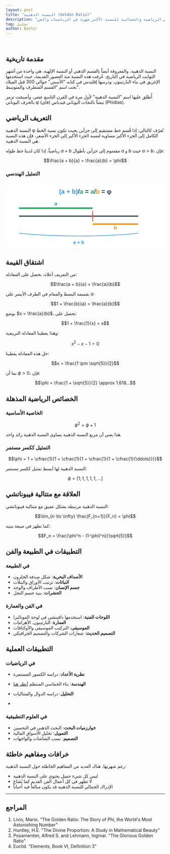 ```yaml
---
layout: post
title: "النسبة الذهبية (Golden Ratio)"
description: "استكشاف الخصائص الرياضية والجمالية للنسبة الأكثر شهرة في الرياضيات والفن"
tag: تحليل
author: Bachir
---
```


<br>

## مقدمة تاريخية
النسبة الذهبية، والمعروفة أيضاً بالقسم الذهبي أو النسبة الإلهية، هي واحدة من أشهر الثوابت الرياضية في التاريخ. عُرفت هذه النسبة منذ العصور القديمة، حيث استخدمها الإغريق في بناء البارثينون، ودرسها إقليدس في كتابه "الأسس" حوالي 300 قبل الميلاد تحت اسم "القسم المتطرف والمتوسط".

أُطلق عليها اسم "النسبة الذهبية" لأول مرة في القرن التاسع عشر، وأصبحت ترمز بالحرف اليوناني φ (فاي) تيمناً بالنحات اليوناني فيدياس (Phidias).

## التعريف الرياضي
النسبة الذهبية φ تُعرّف كالتالي: إذا قُسم خط مستقيم إلى جزأين بحيث تكون نسبة الخط الكامل إلى الجزء الأكبر مساوية لنسبة الجزء الأكبر إلى الجزء الأصغر، فإن هذه النسبة هي النسبة الذهبية.

رياضياً، إذا كان لدينا خط طوله $a + b$ مقسوم إلى جزأين بأطوال $a$ و $b$ حيث $a > b$، فإن:

$$\frac{a + b}{a} = \frac{a}{b} = \phi$$

### التمثيل الهندسي

<div style="width: 100%; max-width: 600px; margin: 20px auto; overflow: hidden;">
  <svg width="100%" height="auto" viewBox="0 0 600 250" xmlns="http://www.w3.org/2000/svg" style="display: block;">
  <!-- Background -->
  <rect width="600" height="250" fill="#ffffff"/>
  
  <!-- Main line -->
  <line x1="50" y1="125" x2="500" y2="125" stroke="#2c3e50" stroke-width="4"/>
  
  <!-- Golden ratio division point -->
  <line x1="328" y1="105" x2="328" y2="145" stroke="#e74c3c" stroke-width="3"/>
  <circle cx="328" cy="125" r="4" fill="#e74c3c"/>
  
  <!-- Segment a (larger) -->
  <line x1="50" y1="95" x2="328" y2="95" stroke="#27ae60" stroke-width="6"/>
  <text x="189" y="85" text-anchor="middle" font-family="Arial, sans-serif" font-size="20" font-weight="bold" fill="#27ae60">a</text>
  
  <!-- Segment b (smaller) -->
  <line x1="328" y1="155" x2="500" y2="155" stroke="#f39c12" stroke-width="6"/>
  <text x="414" y="175" text-anchor="middle" font-family="Arial, sans-serif" font-size="20" font-weight="bold" fill="#f39c12">b</text>
  
  <!-- Total length indicator -->
  <path d="M 50 190 Q 275 210 500 190" stroke="#3498db" stroke-width="2" fill="none"/>
  <text x="275" y="230" text-anchor="middle" font-family="Arial, sans-serif" font-size="18" font-weight="bold" fill="#3498db">a + b</text>
  
  <!-- Formula -->
  <text x="300" y="40" text-anchor="middle" font-family="Arial, sans-serif" font-size="24" font-weight="bold" fill="#2c3e50" direction="ltr" unicode-bidi="embed">
    <tspan fill="#3498db">(a + b)</tspan><tspan fill="#2c3e50">/</tspan><tspan fill="#27ae60">a</tspan><tspan fill="#2c3e50"> = </tspan><tspan fill="#27ae60">a</tspan><tspan fill="#2c3e50">/</tspan><tspan fill="#f39c12">b</tspan><tspan fill="#2c3e50"> = φ</tspan>
  </text>
  </svg>
</div>


## اشتقاق القيمة
من التعريف أعلاه، نحصل على المعادلة:

$$\frac{a + b}{a} = \frac{a}{b}$$

بقسمة البسط والمقام في الطرف الأيسر على $a$:

$$1 + \frac{b}{a} = \frac{a}{b}$$

بوضع $x = \frac{a}{b}$، نحصل على:

$$1 + \frac{1}{x} = x$$

وهذا يعطينا المعادلة التربيعية:

$$x^2 - x - 1 = 0$$

حل هذه المعادلة يعطينا:

$$x = \frac{1 \pm \sqrt{5}}{2}$$

بما أن $\phi > 0$، فإن:

$$\phi = \frac{1 + \sqrt{5}}{2} \approx 1.618...$$

## الخصائص الرياضية المذهلة

### الخاصية الأساسية

$$\phi^2 = \phi + 1$$

هذا يعني أن مربع النسبة الذهبية يساوي النسبة الذهبية زائد واحد.

### التمثيل ككسر مستمر

$$\phi = 1 + \cfrac{1}{1 + \cfrac{1}{1 + \cfrac{1}{1 + \cfrac{1}{\ddots}}}}$$

النسبة الذهبية لها أبسط تمثيل ككسر مستمر:

$$\phi = [1; 1, 1, 1, 1, ...]$$


## العلاقة مع متتالية فيبوناتشي
النسبة الذهبية مرتبطة بشكل عميق مع متتالية فيبوناتشي:

$$\lim_{n \to \infty} \frac{F_{n+1}}{F_n} = \phi$$

كما تظهر في صيغة بينيه:

$$F_n = \frac{\phi^n - (1-\phi)^n}{\sqrt{5}}$$



## التطبيقات في الطبيعة والفن

### في الطبيعة
- **الأصداف البحرية**: شكل صدفة الحلزون
- **النباتات**: ترتيب الأوراق والبتلات
- **جسم الإنسان**: نسب الأطراف والوجه
- **الحشرات**: بنية جسم النحل

### في الفن والعمارة
- **اللوحات الفنية**: استخدمها دافينشي في لوحة الموناليزا
- **العمارة**: البارثينون، الأهرامات
- **الموسيقى**: التركيب الموسيقي والأوكتافات
- **التصميم الحديث**: شعارات الشركات والتصميم الجرافيكي

## التطبيقات العملية

### في الرياضيات
- **نظرية الأعداد**: دراسة الكسور المستمرة
- **الهندسة**: بناء الخماسي المنتظم [أنظر هنا](https://www.cut-the-knot.org/do_you_know/GoldenRatioInRegularPentagon.shtml)
- **التحليل**: دراسة الدوال والمتتاليات

- 
### في العلوم التطبيقية
- **خوارزميات البحث**: البحث الذهبي في التحسين
- **التمويل**: تحليل الأسواق المالية
- **التصميم**: نسب الشاشات والواجهات

## خرافات ومفاهيم خاطئة
رغم شهرتها، هناك العديد من المفاهيم الخاطئة حول النسبة الذهبية:
- ليس كل شيء جميل يحتوي على النسبة الذهبية
- لا تظهر في كل أعمال الفن القديم كما يُشاع
- الإدراك الجمالي للنسبة الذهبية قد يكون مبالغاً فيه أحياناً

---
## المراجع
1. Livio, Mario. "The Golden Ratio: The Story of Phi, the World's Most Astonishing Number"
2. Huntley, H.E. "The Divine Proportion: A Study in Mathematical Beauty"
3. Posamentier, Alfred S. and Lehmann, Ingmar. "The Glorious Golden Ratio"
4. Euclid. "Elements, Book VI, Definition 3"

<div id="comments">
  <script src="https://utteranc.es/client.js"
          repo="bachirmath/bachirmath.github.io"
          issue-term="pathname"
          theme="github-dark-orange"
          crossorigin="anonymous"
          async>
  </script>
</div>
